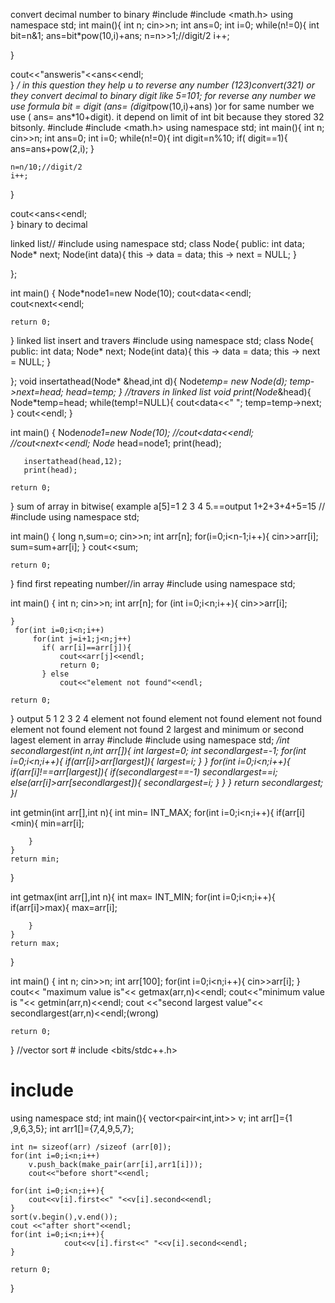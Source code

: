 convert decimal number to binary
#include <iostream>
#include <math.h>
using namespace std;
int main(){
	int n;
cin>>n;
int ans=0;
int i=0;
while(n!=0){
	int bit=n&1;
	ans=bit*pow(10,i)+ans;
	n=n>>1;//digit/2
	i++;
	
}

cout<<"answeris"<<ans<<endl;	
}
 */ in this question they help u to reverse any number  (123)convert(321)
 or they convert decimal to binary digit like 5=101; for reverse any number 
 we use formula bit = digit (ans= (digit*pow(10,i)+ans) )or for same number
 we use ( ans= ans*10+digit).
it depend on limit of int bit because they stored 32 bitsonly.
  #include <iostream>
#include <math.h>
using namespace std;
int main(){
	int n;
cin>>n;
int ans=0;
int i=0;
while(n!=0){
	int digit=n%10;
	if( digit==1){
		ans=ans+pow(2,i);
	}
	
	n=n/10;//digit/2
	i++;
	
}

cout<<ans<<endl;	
} binary to decimal
 
linked list//
	#include <iostream> 
using namespace std; 
 class Node{
    public:
    int data;
    Node* next;
  Node(int data){
      this -> data = data;
      this -> next = NULL;
  }
    
};

int main() {
     Node*node1=new Node(10);
     cout<<node1->data<<endl;
     cout<<node1->next<<endl;

    return 0;
}
linked list insert and travers
	#include <iostream> 
using namespace std; 
 class Node{
    public:
    int data;
    Node* next;
  Node(int data){
      this -> data = data;
      this -> next = NULL;
  }
    
};
 void insertathead(Node* &head,int d){
     Node*temp= new Node(d);
     temp->next=head;
     head=temp;
 } 
 //travers in linked list
 void print(Node*&head){
     Node*temp=head;
     while(temp!=NULL){
         cout<<temp->data<<" ";
         temp=temp->next;
     } 
     cout<<endl;
 }
      
int main() {
     Node*node1=new Node(10);
     //cout<<node1->data<<endl;
     //cout<<node1->next<<endl;
       Node* head=node1;
       print(head);
       
       insertathead(head,12);
       print(head);

    return 0;
} sum of array in bitwise( example a[5]=1 2 3 4 5.==output 1+2+3+4+5=15 //
	#include <iostream> 
using namespace std;

int main() {
    long n,sum=o;
    cin>>n;
    int arr[n];
    for(i=0;i<n-1;i++){
        cin>>arr[i];
        sum=sum+arr[i];
    } 
    cout<<sum;

    return 0;
 } 
	find first repeating number//in array
	#include <iostream> 
using namespace std;

int main() {
    int n;
    cin>>n;
    int arr[n];
    for (int i=0;i<n;i++){
          cin>>arr[i];
        
    } 
     for(int i=0;i<n;i++)
         for(int j=i+1;j<n;j++)
           if( arr[i]==arr[j]){
               cout<<arr[j]<<endl;
               return 0;
           } else
               cout<<"element not found"<<endl;
           
    return 0;
} output 5 
1 2 3 2 4
element not found
element not found
element not found
element not found
element not found
2
	largest and minimum or second lagest element in array
	#include <iostream>
#include <climits>
using namespace std;
  */int secondlargest(int n,int arr[]){
      int largest=0;
      int secondlargest=-1;
      for(int i=0;i<n;i++){
          if(arr[i]>arr[largest]){
              largest=i;
          }
      }
      for(int i=0;i<n;i++){
          if(arr[i]!==arr[largest]){
              if(secondlargest==-1)
               secondlargest==i;
               else(arr[i]>arr[secondlargest]){
                   secondlargest=i;
               }
          }
      }
      return secondlargest;
  }*/
  
   int getmin(int arr[],int n){
    int min= INT_MAX;
    for(int i=0;i<n;i++){
        if(arr[i]<min){
            min=arr[i];
            
        }
    }
    return min;
}

int getmax(int arr[],int n){
    int max= INT_MIN;
    for(int i=0;i<n;i++){
        if(arr[i]>max){
            max=arr[i];
            
        }
    }
    return max;
}

int main() {
    int n;
    cin>>n;
    int arr[100];
    for(int i=0;i<n;i++){
        cin>>arr[i];
    } 
    cout<< "maximum value is"<< getmax(arr,n)<<endl;
    cout<<"minimum value is "<< getmin(arr,n)<<endl;
    cout <<"second largest value"<< secondlargest(arr,n)<<endl;(wrong)        

    return 0;
}
	//vector sort
	# include <bits/stdc++.h>
# include <vector>
using namespace std;
int main(){
    vector<pair<int,int>> v;
    int arr[]={1 ,9,6,3,5};
    int arr1[]={7,4,9,5,7};
    
    int n= sizeof(arr) /sizeof (arr[0]);
    for(int i=0;i<n;i++)
        v.push_back(make_pair(arr[i],arr1[i]));
        cout<<"before short"<<endl;
    
    for(int i=0;i<n;i++){
        cout<<v[i].first<<" "<<v[i].second<<endl;
    }
    sort(v.begin(),v.end());
    cout <<"after short"<<endl;
    for(int i=0;i<n;i++){
                cout<<v[i].first<<" "<<v[i].second<<endl;
    }
    
    return 0;
}
